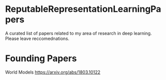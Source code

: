 # ReputableRepresentationLearningPapers
A curated list of papers related to my area of research in deep learning.
Please leave reccomednations.

# Founding Papers
World Models
https://arxiv.org/abs/1803.10122

